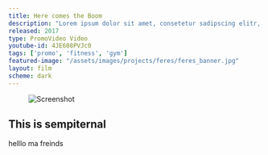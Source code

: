 ```yaml
---
title: Here comes the Boom
description: "Lorem ipsum dolor sit amet, consetetur sadipscing elitr, sed diam nonumy eirmod tempor invidunt ut labore et dolore magna aliquyam erat, sed diam voluptua. At vero eos et accusam et justo duo dolores et ea rebum. Stet clita kasd gubergren"
released: 2017
type: PromoVideo Video
youtube-id: 4JE608PVJc0
tags: ['promo', 'fitness', 'gym']
featured-image: "/assets/images/projects/feres/feres_banner.jpg"
layout: film
scheme: dark
---
```


<figure class="wide">
    <img src="{{site.url}}/assets/images/projects/feres/feres_grid.jpg" alt="Screenshot" />
</figure>

## This is sempiternal
helllo ma freinds

